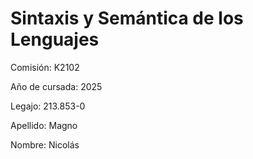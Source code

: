 # Sintaxis y Semántica de los Lenguajes
Comisión: K2102

Año de cursada: 2025

Legajo: 213.853-0

Apellido: Magno

Nombre: Nicolás
